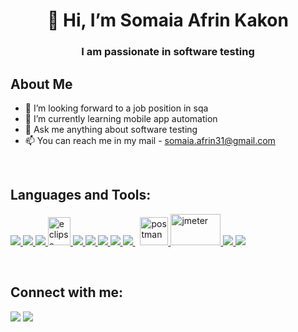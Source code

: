 <h1 align="center"> 👋 Hi, I’m Somaia Afrin Kakon</h1>
<h3 align="center"> I am passionate in software testing
</h3>

## About Me
- 👀 I’m looking forward to a job position in sqa
- 🌱 I’m currently learning mobile app automation
- 💬 Ask me anything about software testing
- 📫 You can reach me in my mail - somaia.afrin31@gmail.com

<br/>

## Languages and Tools:

<p align="left">
    <a href="https://www.python.org" target="_blank"> <img src="https://img.icons8.com/color/48/000000/python.png"/> </a>
    <a href="https://www.java.com" target="_blank"> <img src="https://img.icons8.com/color/48/000000/java-coffee-cup-logo.png"/> </a>
    <a href="https://www.jetbrains.com/pycharm/" target="_blank"> <img src="https://img.icons8.com/color/48/000000/pycharm.png"/> </a> 
    <a href="https://www.eclipse.org/" target="_blank"> <img src="https://3.bp.blogspot.com/-HoC5nD2WYPY/WGIFWtKq_AI/AAAAAAAAAYQ/4xbI1zW7YqQ7IGKMdnt5RFzfXB_6ix_TwCLcB/s1600/eclipse.png" alt="eclipse" width="36" height="45"/> </a> 
    <a href="https://www.jetbrains.com/pycharm/" target="_blank"> <img src="https://img.icons8.com/color/48/000000/selenium.png"/> </a> 
    <a href="https://www.w3.org/html/" target="_blank"> <img src="https://img.icons8.com/color/48/000000/html-5.png"/> </a> 
    <a href="https://www.w3schools.com/css/" target="_blank"> <img src="https://img.icons8.com/color/48/000000/css3.png"/> </a> 
    <a href="https://getbootstrap.com" target="_blank"> <img src="https://img.icons8.com/color/48/000000/bootstrap.png"/> </a>  
    <a style="padding-right:8px;" href="https://www.mysql.com/" target="_blank"> <img src="https://img.icons8.com/fluent/50/000000/mysql-logo.png"/> </a>
    <a href="https://postman.com" target="_blank"> <img src="https://www.vectorlogo.zone/logos/getpostman/getpostman-icon.svg" alt="postman" width="45" height="45"/> </a> 
    <a href="https://jmeter.apache.org/" target="_blank"> <img src="https://jmeter.apache.org/images/jmeter_square.svg" alt="jmeter" width="80" height="50"/> </a> 
    <a href="https://git-scm.com/" target="_blank"> <img src="https://img.icons8.com/color/48/000000/git.png"/> </a>  
    <a href="https://github.com/" target="_blank"> <img src="https://img.icons8.com/color/48/000000/github.png"/> </a>
</p>

<br/>


## Connect with me:
<p align="left">

  <a href = "https://www.linkedin.com/in/somaia-afrin/"><img src="https://img.icons8.com/fluent/48/000000/linkedin.png"/></a>
  <a href = "https://www.instagram.com/afrin_kakon/"><img src="https://img.icons8.com/fluent/48/000000/instagram-new.png"/></a>

</p>

<!---
somaia-afrin/somaia-afrin is a ✨ special ✨ repository because its `README.md` (this file) appears on your GitHub profile.
You can click the Preview link to take a look at your changes.
--->
